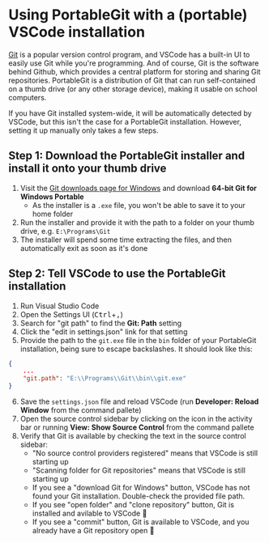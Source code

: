 # Using PortableGit with a (portable) VSCode installation

[Git](https://git-scm.com/) is a popular version control program, and VSCode has a built-in UI to easily use Git while you're programming. And of course, Git is the software behind Github,
which provides a central platform for storing and sharing Git repositories. PortableGit is a distribution of Git that can run self-contained on a thumb drive (or any other storage device), making it usable on school computers.

If you have Git installed system-wide, it will be automatically detected by VSCode, but this isn't the case for a PortableGit installation. However, setting it up manually only takes a few steps.

## Step 1: Download the PortableGit installer and install it onto your thumb drive

1. Visit the [Git downloads page for Windows](https://git-scm.com/download/win) and download **64-bit Git for Windows Portable**
    - As the installer is a `.exe` file, you won't be able to save it to your home folder
2. Run the installer and provide it with the path to a folder on your thumb drive, e.g. `E:\Programs\Git`
3. The installer will spend some time extracting the files, and then automatically exit as soon as it's done

## Step 2: Tell VSCode to use the PortableGit installation

1. Run Visual Studio Code
2. Open the Settings UI (<kbd>Ctrl</kbd>+<kbd>,</kbd>)
3. Search for "git path" to find the **Git: Path** setting
4. Click the "edit in settings.json" link for that setting
5. Provide the path to the `git.exe` file in the `bin` folder of your PortableGit installation, being sure to escape backslashes. It should look like this:

```json
{
    ...
    "git.path": "E:\\Programs\\Git\\bin\\git.exe"
}
```

6. Save the `settings.json` file and reload VSCode (run **Developer: Reload Window** from the command pallete)
7. Open the source control sidebar by clicking on the icon in the activity bar or running **View: Show Source Control** from the command pallete
8. Verify that Git is available by checking the text in the source control sidebar:
    - "No source control providers registered" means that VSCode is still starting up
    - "Scanning folder for Git repositories" means that VSCode is still starting up
    - If you see a "download Git for Windows" button, VSCode has not found your Git installation. Double-check the provided file path.
    - If you see "open folder" and "clone repository" button, Git is installed and avilable to VSCode 🎉
    - If you see a "commit" button, Git is available to VSCode, and you already have a Git repository open 🎉
